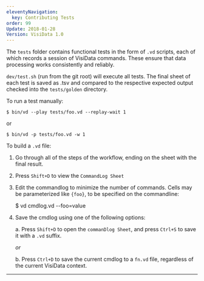 ```yaml
---
eleventyNavigation:
  key: Contributing Tests
order: 99
Update: 2018-01-28
Version: VisiData 1.0
---
```



The `tests` folder contains functional tests in the form of `.vd` scripts, each of which records a session of VisiData commands.  These ensure that data processing works consistently and reliably.

`dev/test.sh` (run from the git root) will execute all tests.  The final sheet of each test is saved as .tsv and compared to the respective expected output checked into the `tests/golden` directory.

To run a test manually:

    $ bin/vd --play tests/foo.vd --replay-wait 1

or

    $ bin/vd -p tests/foo.vd -w 1

To build a `.vd` file:

1. Go through all of the steps of the workflow, ending on the sheet with the final result.
2. Press `Shift+D` to view the `CommandLog Sheet`
3. Edit the commandlog to minimize the number of commands.  Cells may be parameterized like `{foo}`, to be specified on the commandline:

    $ vd cmdlog.vd --foo=value

4. Save the cmdlog using one of the following options:

    a. Press `Shift+D` to open the `commanDlog Sheet`, and press `Ctrl+S` to save it with a `.vd` suffix.

    *or*

    b. Press `Ctrl+D` to save the current cmdlog to a `fn.vd` file, regardless of the current VisiData context.

---
